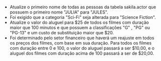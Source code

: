 - Atualize o primeiro nome de todas as pessoas da tabela sakila.actor que possuem o primeiro nome "JULIA" para "JULES".
- Foi exigido que a categoria "Sci-Fi" seja alterada para "Science Fiction".
- Atualize o valor do aluguel para $25 de todos os filmes com duração maior que 100 minutos e que possuem a classificações "G" , "PG" ou "PG-13" e um custo de substituição maior que $20.
- Foi determinado pelo setor financeiro que haverá um reajuste em todos os preços dos filmes, com base em sua duração. Para todos os filmes com duração entre 0 e 100, o valor do aluguel passará a ser $10,00, e o aluguel dos filmes com duração acima de 100 passará a ser de $20,00.
